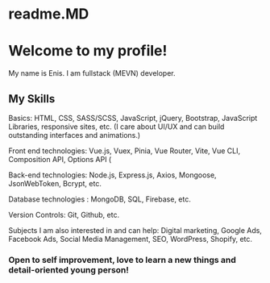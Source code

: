 # readme.MD

# Welcome to my profile!
My name is Enis. I am fullstack (MEVN) developer. 

## My Skills

Basics: HTML, CSS, SASS/SCSS, JavaScript, jQuery, Bootstrap, JavaScript Libraries, responsive sites, etc. (I care about UI/UX and can build outstanding interfaces and animations.)

Front end technologies: Vue.js, Vuex, Pinia, Vue Router, Vite, Vue CLI, Composition API, Options API (

Back-end technologies: Node.js, Express.js, Axios, Mongoose, JsonWebToken, Bcrypt, etc.

Database technologies : MongoDB, SQL, Firebase, etc.

Version Controls: Git, Github, etc.

Subjects I am also interested in and can help:
Digital marketing, Google Ads, Facebook Ads, Social Media Management, SEO, WordPress, Shopify, etc.

### Open to self improvement, love to learn a new things and detail-oriented young person!
